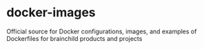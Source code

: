 # docker-images
Official source for Docker configurations, images, and examples of Dockerfiles for brainchild products and projects
